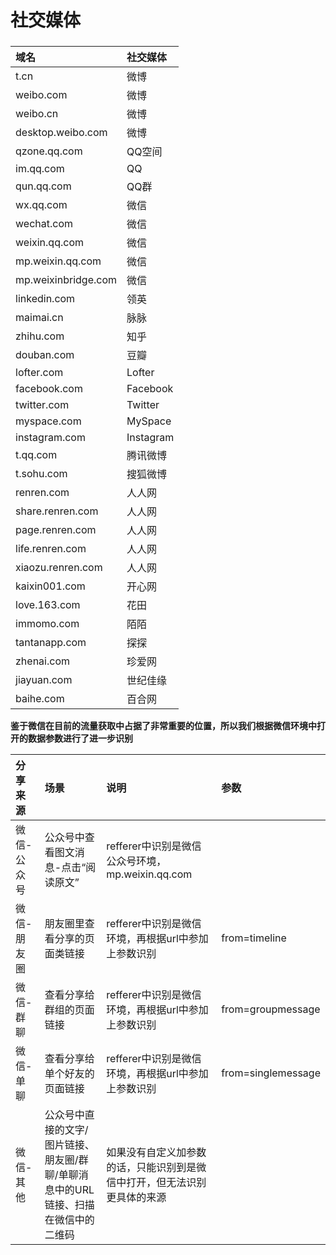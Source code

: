 # 社交媒体

### 

| 域名 | 社交媒体 |
| :--- | :--- |
| t.cn | 微博 |
| weibo.com | 微博 |
| weibo.cn | 微博 |
| desktop.weibo.com | 微博 |
| qzone.qq.com | QQ空间 |
| im.qq.com | QQ |
| qun.qq.com | QQ群 |
| wx.qq.com | 微信 |
| wechat.com | 微信 |
| weixin.qq.com | 微信 |
| mp.weixin.qq.com | 微信 |
| mp.weixinbridge.com | 微信 |
| linkedin.com | 领英 |
| maimai.cn | 脉脉 |
| zhihu.com | 知乎 |
| douban.com | 豆瓣 |
| lofter.com | Lofter |
| facebook.com | Facebook |
| twitter.com | Twitter |
| myspace.com | MySpace |
| instagram.com | Instagram |
| t.qq.com | 腾讯微博 |
| t.sohu.com | 搜狐微博 |
| renren.com | 人人网 |
| share.renren.com | 人人网 |
| page.renren.com | 人人网 |
| life.renren.com | 人人网 |
| xiaozu.renren.com | 人人网 |
| kaixin001.com | 开心网 |
| love.163.com | 花田 |
| immomo.com | 陌陌 |
| tantanapp.com | 探探 |
| zhenai.com | 珍爱网 |
| jiayuan.com | 世纪佳缘 |
| baihe.com | 百合网 |

**鉴于微信在目前的流量获取中占据了非常重要的位置，所以我们根据微信环境中打开的数据参数进行了进一步识别**

| 分享来源 | 场景 | 说明 | 参数 |
| :--- | :--- | :--- | :--- |
| 微信-公众号 | 公众号中查看图文消息-点击“阅读原文” | refferer中识别是微信公众号环境，mp.weixin.qq.com |  |
| 微信-朋友圈 | 朋友圈里查看分享的页面类链接 | refferer中识别是微信环境，再根据url中参加上参数识别 | from=timeline |
| 微信-群聊 | 查看分享给群组的页面链接 | refferer中识别是微信环境，再根据url中参加上参数识别 | from=groupmessage |
| 微信-单聊 | 查看分享给单个好友的页面链接 | refferer中识别是微信环境，再根据url中参加上参数识别 | from=singlemessage |
| 微信-其他 | 公众号中直接的文字/图片链接、朋友圈/群聊/单聊消息中的URL链接、扫描在微信中的二维码 | 如果没有自定义加参数的话，只能识别到是微信中打开，但无法识别更具体的来源 |  |

### 

